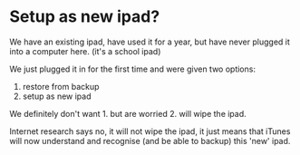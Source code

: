 # Setup as new ipad?

We have an existing ipad, have used it for a year, but have never plugged it into a computer here. (it's a school ipad)

We just plugged it in for the first time and were given two options:

 1. restore from backup
 2. setup as new ipad
 
We definitely don't want 1. but are worried 2. will wipe the ipad.

Internet research says no, it will not wipe the ipad, it just means that iTunes will now understand and recognise (and be able to backup) this 'new' ipad.

